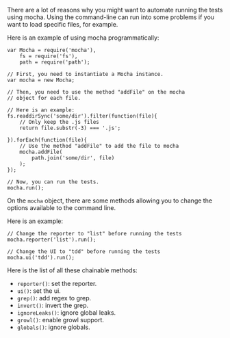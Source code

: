There are a lot of reasons why you might want to automate running the tests using mocha. Using the command-line can run into some problems if you want to load specific files, for example.

Here is an example of using mocha programmatically:

    var Mocha = require('mocha'),
        fs = require('fs'),
        path = require('path');

    // First, you need to instantiate a Mocha instance.
    var mocha = new Mocha;

    // Then, you need to use the method "addFile" on the mocha
    // object for each file.

    // Here is an example:
    fs.readdirSync('some/dir').filter(function(file){
        // Only keep the .js files
        return file.substr(-3) === '.js';

    }).forEach(function(file){
        // Use the method "addFile" to add the file to mocha
        mocha.addFile(
            path.join('some/dir', file)
        );
    });

    // Now, you can run the tests.
    mocha.run();

On the `mocha` object, there are some methods allowing you to change the options available to the command line.

Here is an example:

    // Change the reporter to "list" before running the tests
    mocha.reporter('list').run();

    // Change the UI to "tdd" before running the tests
    mocha.ui('tdd').run();

Here is the list of all these chainable methods:

- `reporter()`: set the reporter.
- `ui()`: set the ui.
- `grep()`: add regex to grep.
- `invert()`: invert the grep.
- `ignoreLeaks()`: ignore global leaks.
- `growl()`: enable growl support.
- `globals()`: ignore globals.